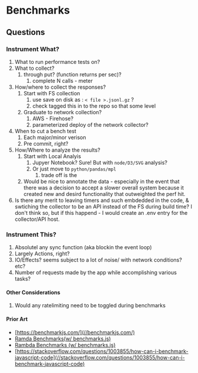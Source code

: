 # Benchmarks

## Questions

### Instrument What?

1. What to run performance tests on?
1. What to collect?
    1. through put? (function returns per sec)?
        1. complete N calls - meter
1. How/where to collect the responses?
    1. Start with FS collection
        1. use save on disk as : `< file >.jsonl.gz` ?
        1. check tagged  this in to the repo so that some level 
    2. Graduate to network collection?
        1. AWS - Firehose?
        1. parameterized deploy of the network collector?
1. When to cut a bench test
    1. Each major/minor verison
    1. Pre commit, right?
1. How/Where to analyze the results?
    1. Start with Local Analyis
        1. Jupyer Notebook? Sure! But with `node/D3/SVG` analysis?
        1. Or just move to `python/pandas/mpl`
            1. trade off is the
    1. Would be nice to annotate the data - especially in the event that there was a decision to accept a slower overall system because it created new and desird functionality that outweighted the perf hit.
1. Is there any merit to leaving timers and such embdedded in the code, & swtiching the collector to be an API instead of the FS during build time? I don't think so, but if this happend - I would create an .env entry for the collector/API host.


### Instrument This?

1. Absolutel any sync function (aka blockin the event loop)
1. Largely Actions, right?
1. IO/Effects? seems subject to a lot of noise/ with network conditions? etc?
1. Number of requests made by the app while accomplishing various tasks?

#### Other Considerations

1. Would any ratelimiting need to be toggled during benchmarks

#### Prior Art

- [https://benchmarkjs.com/](//benchmarkjs.com/)
- [Ramda Benchmarks(w/ benchmarks.js)](//github.com/ramda/ramda/blob/master/scripts/benchRunner)
- [Rambda Benchmarks (w/ benchmarks.js)](//github.com/selfrefactor/rambda#benchmark)
- [https://stackoverflow.com/questions/1003855/how-can-i-benchmark-javascript-code](//stackoverflow.com/questions/1003855/how-can-i-benchmark-javascript-code)
